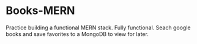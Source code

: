 # Books-MERN

Practice building a functional MERN stack. Fully functional. Seach google books and save favorites to a MongoDB to view for later.

